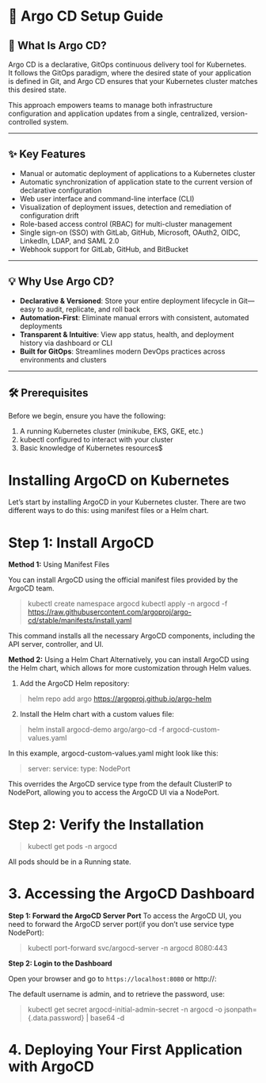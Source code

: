 # 🚀 Argo CD Setup Guide

## 📌 What Is Argo CD?

Argo CD is a declarative, GitOps continuous delivery tool for Kubernetes.  
It follows the GitOps paradigm, where the desired state of your application is defined in Git, and Argo CD ensures that your Kubernetes cluster matches this desired state.

This approach empowers teams to manage both infrastructure configuration and application updates from a single, centralized, version-controlled system.

---

## ✨ Key Features

- Manual or automatic deployment of applications to a Kubernetes cluster  
- Automatic synchronization of application state to the current version of declarative configuration  
- Web user interface and command-line interface (CLI)  
- Visualization of deployment issues, detection and remediation of configuration drift  
- Role-based access control (RBAC) for multi-cluster management  
- Single sign-on (SSO) with GitLab, GitHub, Microsoft, OAuth2, OIDC, LinkedIn, LDAP, and SAML 2.0  
- Webhook support for GitLab, GitHub, and BitBucket  

---

## 💡 Why Use Argo CD?

- **Declarative & Versioned**: Store your entire deployment lifecycle in Git—easy to audit, replicate, and roll back  
- **Automation-First**: Eliminate manual errors with consistent, automated deployments  
- **Transparent & Intuitive**: View app status, health, and deployment history via dashboard or CLI  
- **Built for GitOps**: Streamlines modern DevOps practices across environments and clusters  

---

## 🛠️ Prerequisites

Before we begin, ensure you have the following:

1. A running Kubernetes cluster (minikube, EKS, GKE, etc.)
2. kubectl configured to interact with your cluster
3. Basic knowledge of Kubernetes resources$

# Installing ArgoCD on Kubernetes
Let’s start by installing ArgoCD in your Kubernetes cluster. There are two different ways to do this: using manifest files or a Helm chart.

# Step 1: Install ArgoCD
**Method 1:** Using Manifest Files

You can install ArgoCD using the official manifest files provided by the ArgoCD team.
> kubectl create namespace argocd
> kubectl apply -n argocd -f https://raw.githubusercontent.com/argoproj/argo-cd/stable/manifests/install.yaml

This command installs all the necessary ArgoCD components, including the API server, controller, and UI.

**Method 2:** Using a Helm Chart
Alternatively, you can install ArgoCD using the Helm chart, which allows for more customization through Helm values.

1. Add the ArgoCD Helm repository:
> helm repo add argo https://argoproj.github.io/argo-helm

2. Install the Helm chart with a custom values file:
> helm install argocd-demo argo/argo-cd -f argocd-custom-values.yaml

In this example, argocd-custom-values.yaml might look like this:
> server:
>   service:
>     type: NodePort

This overrides the ArgoCD service type from the default ClusterIP to NodePort, allowing you to access the ArgoCD UI via a NodePort.

# Step 2: Verify the Installation
> kubectl get pods -n argocd

All pods should be in a Running state.


# 3. Accessing the ArgoCD Dashboard

**Step 1: Forward the ArgoCD Server Port**
To access the ArgoCD UI, you need to forward the ArgoCD server port(if you don’t use service type NodePort):

> kubectl port-forward svc/argocd-server -n argocd 8080:443

**Step 2: Login to the Dashboard**

Open your browser and go to `https://localhost:8080` or http://<public-ip>:<nodeport>


The default username is admin, and to retrieve the password, use:
> kubectl get secret argocd-initial-admin-secret -n argocd -o jsonpath={.data.password} | base64 -d


# 4. Deploying Your First Application with ArgoCD
